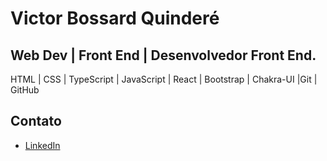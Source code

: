 # Victor Bossard Quinderé

## Web Dev | Front End | Desenvolvedor Front End.
HTML | CSS | TypeScript | JavaScript | React | Bootstrap | Chakra-UI |Git | GitHub

## Contato
- [LinkedIn](https://www.linkedin.com/in/victorbossard/)


<!--
**b0ssard/b0ssard** is a ✨ _special_ ✨ repository because its `README.md` (this file) appears on your GitHub profile.

Here are some ideas to get you started:

- 🔭 I’m currently working on ...
- 🌱 I’m currently learning ...
- 👯 I’m looking to collaborate on ...
- 🤔 I’m looking for help with ...
- 💬 Ask me about ...
- 📫 How to reach me: ...
- 😄 Pronouns: ...
- ⚡ Fun fact: ...
-->
